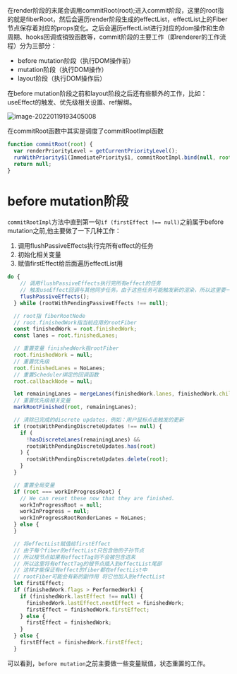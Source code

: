 在render阶段的末尾会调用commitRoot(root);进入commit阶段，这里的root指的就是fiberRoot，然后会遍历render阶段生成的effectList，effectList上的Fiber节点保存着对应的props变化。之后会遍历effectList进行对应的dom操作和生命周期、hooks回调或销毁函数等，commit阶段的主要工作（即renderer的工作流程）分为三部分：

- before mutation阶段（执行DOM操作前）
- mutation阶段（执行DOM操作）
- layout阶段（执行DOM操作后）

在before mutation阶段之前和layout阶段之后还有些额外的工作，比如：useEffect的触发、优先级相关设置、ref解绑。

![image-20220119193405008](https://gitee.com/yogln/image-mac/raw/master/image-20220119193405008.png)

在commitRoot函数中其实是调度了commitRootImpl函数

```js
function commitRoot(root) {
  var renderPriorityLevel = getCurrentPriorityLevel();
  runWithPriority$1(ImmediatePriority$1, commitRootImpl.bind(null, root, renderPriorityLevel));
  return null;
}
```

# before mutation阶段

`commitRootImpl`方法中直到第一句`if (firstEffect !== null)`之前属于before mutation之前,他主要做了一下几种工作：

1. 调用flushPassiveEffects执行完所有effect的任务
2. 初始化相关变量
3. 赋值firstEffect给后面遍历effectList用

```js
do {
    // 调用flushPassiveEffects执行完所有effect的任务
    // 触发useEffect回调与其他同步任务。由于这些任务可能触发新的渲染，所以这里要一直遍历执行直到没有任务
    flushPassiveEffects();
  } while (rootWithPendingPassiveEffects !== null);

  // root指 fiberRootNode
  // root.finishedWork指当前应用的rootFiber
  const finishedWork = root.finishedWork;
  const lanes = root.finishedLanes;

  // 重置变量 finishedWork指rootFiber
  root.finishedWork = null;
  // 重置优先级
  root.finishedLanes = NoLanes;
  // 重置Scheduler绑定的回调函数
  root.callbackNode = null;

  let remainingLanes = mergeLanes(finishedWork.lanes, finishedWork.childLanes);
  // 重置优先级相关变量
  markRootFinished(root, remainingLanes);

  // 清除已完成的discrete updates，例如：用户鼠标点击触发的更新
  if (rootsWithPendingDiscreteUpdates !== null) {
    if (
      !hasDiscreteLanes(remainingLanes) &&
      rootsWithPendingDiscreteUpdates.has(root)
    ) {
      rootsWithPendingDiscreteUpdates.delete(root);
    }
  }

  // 重置全局变量
  if (root === workInProgressRoot) {
    // We can reset these now that they are finished.
    workInProgressRoot = null;
    workInProgress = null;
    workInProgressRootRenderLanes = NoLanes;
  } else {
  }

  // 将effectList赋值给firstEffect
  // 由于每个fiber的effectList只包含他的子孙节点
  // 所以根节点如果有effectTag则不会被包含进来
  // 所以这里将有effectTag的根节点插入到effectList尾部
  // 这样才能保证有effect的fiber都在effectList中
  // rootFiber可能会有新的副作用 将它也加入到effectList
  let firstEffect;
  if (finishedWork.flags > PerformedWork) {
    if (finishedWork.lastEffect !== null) {
      finishedWork.lastEffect.nextEffect = finishedWork;
      firstEffect = finishedWork.firstEffect;
    } else {
      firstEffect = finishedWork;
    }
  } else {
    firstEffect = finishedWork.firstEffect;
  }
```

可以看到，`before mutation`之前主要做一些变量赋值，状态重置的工作。

